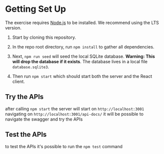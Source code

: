 # Getting Set Up

  
The exercise requires [Node.js](https://nodejs.org/en/) to be installed. We recommend using the LTS version.

  

1. Start by cloning this repository.

  

1. In the repo root directory, run `npm install` to gather all dependencies.

  

1. Next, `npm run seed` will seed the local SQLite database. **Warning: This will drop the database if it exists**. The database lives in a local file `database.sqlite3`.

  

1. Then run `npm start` which should start both the server and the React client.

## Try the APIs

after calling `npm start` the server will start on `http://localhost:3001` navigating on `http://localhost:3001/api-docs/` it will be possible to navigate the swagger and try the APIs

## Test the APIs
to test the APIs it's possible to run the `npm test` command